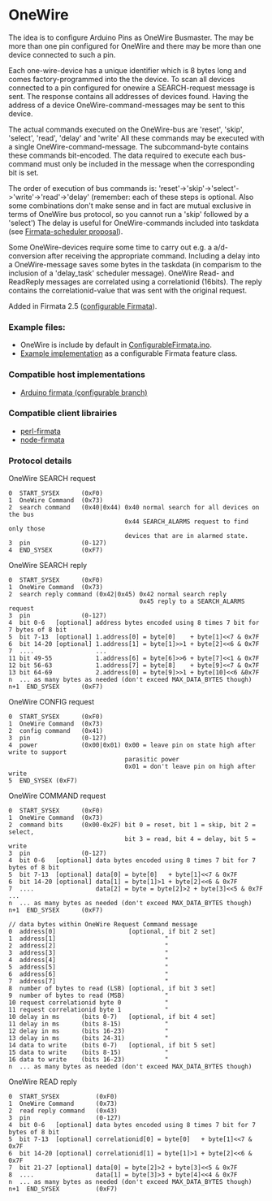 OneWire
===

The idea is to configure Arduino Pins as OneWire Busmaster. The may be more than one pin configured for OneWire and there may be more than one device connected to such a pin.

Each one-wire-device has a unique identifier which is 8 bytes long and comes factory-programmed into the the device. To scan all devices connected to a pin configured for onewire a SEARCH-request message is sent. The response contains all addresses of devices found. Having the address of a device OneWire-command-messages may be sent to this device.

The actual commands executed on the OneWire-bus are 'reset', 'skip', 'select', 'read', 'delay' and 'write' All these commands may be executed with a single OneWire-command-message. The subcommand-byte contains these commands bit-encoded. The data required to execute each bus-command must only be included in the message when the corresponding bit is set.

The order of execution of bus commands is: 'reset'->'skip'->'select'->'write'->'read'->'delay' (remember: each of these steps is optional. Also some combinations don't make sense and in fact are mutual exclusive in terms of OneWire bus protocol, so you cannot run a 'skip' followed by a 'select') The delay is useful for OneWire-commands included into taskdata (see [Firmata-scheduler proposal](https://github.com/firmata/protocol/blob/add-onewire/scheduler.md)).

Some OneWire-devices require some time to carry out e.g. a a/d-conversion after receiving the appropriate command. Including a delay into a OneWire-message saves some bytes in the taskdata (in comparism to the inclusion of a 'delay_task' scheduler message). OneWire Read- and ReadReply messages are correlated using a correlationid (16bits). The reply contains the correlationid-value that was sent with the original request.


Added in Firmata 2.5 ([configurable Firmata](https://github.com/firmata/arduino/tree/configurable)).


### Example files: 
 * OneWire is include by default in [ConfigurableFirmata.ino](https://github.com/firmata/arduino/blob/configurable/examples/ConfigurableFirmata/ConfigurableFirmata.ino). 
 * [Example implementation](https://github.com/firmata/arduino/blob/configurable/utility/OneWireFirmata.cpp) as a configurable Firmata feature class.


### Compatible host implementations
* [Arduino firmata (configurable branch)](https://github.com/firmata/arduino/tree/configurable)


### Compatible client librairies
* [perl-firmata](https://github.com/ntruchsess/perl-firmata)
* [node-firmata](https://github.com/jgautier/firmata/blob/master/lib/firmata.js)


### Protocol details

OneWire SEARCH request
```
0  START_SYSEX      (0xF0)
1  OneWire Command  (0x73)
2  search command   (0x40|0x44) 0x40 normal search for all devices on the bus
                                0x44 SEARCH_ALARMS request to find only those
                                devices that are in alarmed state.
3  pin              (0-127)
4  END_SYSEX        (0xF7)
```

OneWire SEARCH reply
```
0  START_SYSEX      (0xF0)
1  OneWire Command  (0x73)
2  search reply command (0x42|0x45) 0x42 normal search reply
                                    0x45 reply to a SEARCH_ALARMS request
3  pin              (0-127)
4  bit 0-6   [optional] address bytes encoded using 8 times 7 bit for 7 bytes of 8 bit
5  bit 7-13  [optional] 1.address[0] = byte[0]    + byte[1]<<7 & 0x7F
6  bit 14-20 [optional] 1.address[1] = byte[1]>>1 + byte[2]<<6 & 0x7F
7  ....                 ...
11 bit 49-55            1.address[6] = byte[6]>>6 + byte[7]<<1 & 0x7F
12 bit 56-63            1.address[7] = byte[8]    + byte[9]<<7 & 0x7F
13 bit 64-69            2.address[0] = byte[9]>>1 + byte[10]<<6 &0x7F
n  ... as many bytes as needed (don't exceed MAX_DATA_BYTES though)
n+1  END_SYSEX      (0xF7)
```

OneWire CONFIG request
```
0  START_SYSEX      (0xF0)
1  OneWire Command  (0x73)
2  config command   (0x41)
3  pin              (0-127)
4  power            (0x00|0x01) 0x00 = leave pin on state high after write to support
                                parasitic power
                                0x01 = don't leave pin on high after write
5  END_SYSEX (0xF7)
```

OneWire COMMAND request
```
0  START_SYSEX      (0xF0)
1  OneWire Command  (0x73)
2  command bits     (0x00-0x2F) bit 0 = reset, bit 1 = skip, bit 2 = select,
                                bit 3 = read, bit 4 = delay, bit 5 = write
3  pin              (0-127)
4  bit 0-6   [optional] data bytes encoded using 8 times 7 bit for 7 bytes of 8 bit
5  bit 7-13  [optional] data[0] = byte[0]   + byte[1]<<7 & 0x7F
6  bit 14-20 [optional] data[1] = byte[1]>1 + byte[2]<<6 & 0x7F
7  ....                 data[2] = byte = byte[2]>2 + byte[3]<<5 & 0x7F ...
n  ... as many bytes as needed (don't exceed MAX_DATA_BYTES though)
n+1  END_SYSEX      (0xF7)

// data bytes within OneWire Request Command message
0  address[0]                    [optional, if bit 2 set]
1  address[1]                              "
2  address[2]                              "
3  address[3]                              "
4  address[4]                              "
5  address[5]                              "
6  address[6]                              "
7  address[7]                              "
8  number of bytes to read (LSB) [optional, if bit 3 set]
9  number of bytes to read (MSB)           "
10 request correlationid byte 0            "
11 request correlationid byte 1            "
10 delay in ms      (bits 0-7)   [optional, if bit 4 set]
11 delay in ms      (bits 8-15)            "
12 delay in ms      (bits 16-23)           "
13 delay in ms      (bits 24-31)           "
14 data to write    (bits 0-7)   [optional, if bit 5 set]
15 data to write    (bits 8-15)            "
16 data to write    (bits 16-23)           "
n  ... as many bytes as needed (don't exceed MAX_DATA_BYTES though)
```

OneWire READ reply
```
0  START_SYSEX          (0xF0)
1  OneWire Command      (0x73)
2  read reply command   (0x43)
3  pin                  (0-127)
4  bit 0-6   [optional] data bytes encoded using 8 times 7 bit for 7 bytes of 8 bit
5  bit 7-13  [optional] correlationid[0] = byte[0]   + byte[1]<<7 & 0x7F
6  bit 14-20 [optional] correlationid[1] = byte[1]>1 + byte[2]<<6 & 0x7F
7  bit 21-27 [optional] data[0] = byte[2]>2 + byte[3]<<5 & 0x7F
8  ....                 data[1] = byte[3]>3 + byte[4]<<4 & 0x7F
n  ... as many bytes as needed (don't exceed MAX_DATA_BYTES though)
n+1  END_SYSEX          (0xF7)
```
